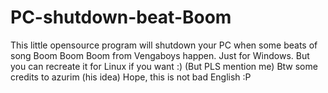 # PC-shutdown-beat-Boom
This little opensource program will shutdown your PC when some beats of song Boom Boom Boom from Vengaboys happen.
Just for Windows. But you can recreate it for Linux if you want :) (But PLS mention me)
Btw some credits to azurim (his idea)
Hope, this is not bad English :P
